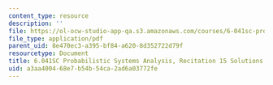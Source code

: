 ```yaml
---
content_type: resource
description: ''
file: https://ol-ocw-studio-app-qa.s3.amazonaws.com/courses/6-041sc-probabilistic-systems-analysis-and-applied-probability-fall-2013/a3aa400468e7b54b54ca2ad6a03772fe_MIT6_041SCF13_rec15_sol.pdf
file_type: application/pdf
parent_uid: 8e470ec3-a395-bf84-a620-8d352722d79f
resourcetype: Document
title: 6.041SC Probabilistic Systems Analysis, Recitation 15 Solutions
uid: a3aa4004-68e7-b54b-54ca-2ad6a03772fe
---
```

